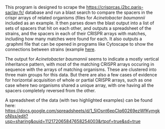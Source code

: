 This program is designed to scrape the https://crisprcas.i2bc.paris-saclay.fr/ database and run a blast search to compare the spacers in the crispr arrays of related organisms (files for *Acinetobacter baumannii* included as an example. It then parses down the blast output into a list of sets of spacers that hit on each other, and outputs a spreadsheet of the strains, and the spacers in each of their CRISPR arrays with matches, including how many matches were found for each. It also outputs a .graphml file that can be opened in programs like Cytoscape to show the connections between strains (example [here](https://github.com/OliverKG/crispr-py/blob/8cda84419e42c7f1cc616d59f5b77824bf093c0b/Files/acinetobacter-baumannii.png).

The output for _Acinetobacter baumannii_ seems to indicate a mostly vertical inheritance pattern, with most of the matching CRISPR arrays occuring in sequence with the arrays of matching organisms. These are clustered into three main groups for this data. But there are also a few cases of evidence for horizontal acquisition of whole or partial CRISPR arrays, such as one case where two organisms shared a unique array, with one having all the spacers completely reversed from the other.

A spreadsheet of the data (with two highlighted examples) can be found here: https://docs.google.com/spreadsheets/d/1_5lOsnt6epCIq60269ezWfKymgkoNlss/edit?usp=sharing&ouid=112172065847658254003&rtpof=true&sd=true

